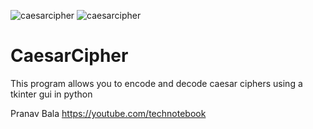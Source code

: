 ![caesarcipher](https://user-images.githubusercontent.com/40372979/129133337-398de8b2-91d8-4443-bedb-d87bbc246c48.png)
![caesarcipher](https://user-images.githubusercontent.com/40372979/129133220-3605f363-9085-4d6a-b9f1-4bc5ff055467.png)
# CaesarCipher

This program allows you to encode and decode caesar ciphers using a tkinter gui in python

Pranav Bala
https://youtube.com/technotebook
